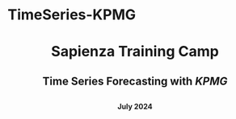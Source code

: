 # TimeSeries-KPMG


## <h1><center> **Sapienza Training Camp** </center></h1>
## <h2><center> Time Series Forecasting with *KPMG* </center></h2>
## <h4><center> July 2024 </center></h4>
